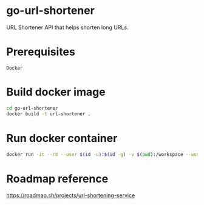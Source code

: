 # go-url-shortener
URL Shortener API that helps shorten long URLs.

# Prerequisites

`Docker`

# Build docker image

```sh
cd go-url-shortener
docker build -t url-shortener .
```

# Run docker container

```sh
docker run -it --rm --user $(id -u):$(id -g) -v $(pwd):/workspace --workdir /workspace url-shortener
```

# Roadmap reference
https://roadmap.sh/projects/url-shortening-service
